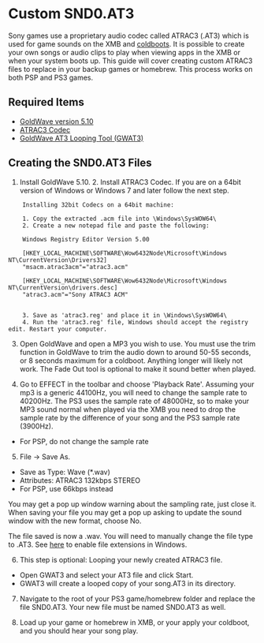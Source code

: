 # Custom SND0.AT3

Sony games use a proprietary audio codec called ATRAC3 \(.AT3\) which is used for game sounds on the XMB and [coldboots](https://www.reddit.com/r/ps3homebrew/wiki/coldboots). It is possible to create your own songs or audio clips to play when viewing apps in the XMB or when your system boots up. This guide will cover creating custom ATRAC3 files to replace in your backup games or homebrew. This process works on both PSP and PS3 games.

## Required Items

* [GoldWave version 5.10](https://mega.nz/#!97YzlLga!XkQ1O3hJjxedfGFyGkpLK2r964CznWfTLKYPTwHIPQo)
* [ATRAC3 Codec](https://mega.nz/#!1rgFwZLY!SkuMOcqepMV2OJNQV_XuVn0GOJ-nu3uoTZE8XWMGe0s)
* [GoldWave AT3 Looping Tool \(GWAT3\)](https://mega.nz/#!g2Ry0SKb!m-epOH2GY7NVXwCfza_IiSDLX7IlIpn6NdqkoI7vyg0) 

## Creating the SND0.AT3 Files

1. Install GoldWave 5.10. 2. Install ATRAC3 Codec. If you are on a 64bit version of Windows or Windows 7 and later follow the next step.

```text
    Installing 32bit Codecs on a 64bit machine:

    1. Copy the extracted .acm file into \Windows\SysWOW64\ 
    2. Create a new notepad file and paste the following:

    Windows Registry Editor Version 5.00

    [HKEY_LOCAL_MACHINE\SOFTWARE\Wow6432Node\Microsoft\Windows NT\CurrentVersion\Drivers32]
    "msacm.atrac3acm"="atrac3.acm"

    [HKEY_LOCAL_MACHINE\SOFTWARE\Wow6432Node\Microsoft\Windows NT\CurrentVersion\drivers.desc]
    "atrac3.acm"="Sony ATRAC3 ACM"


    3. Save as 'atrac3.reg' and place it in \Windows\SysWOW64\ 
    4. Run the 'atrac3.reg' file, Windows should accept the registry edit. Restart your computer.
```

3. Open GoldWave and open a MP3 you wish to use. You must use the trim function in GoldWave to trim the audio down to around 50-55 seconds, or 8 seconds maximum for a coldboot. Anything longer will likely not work. The Fade Out tool is optional to make it sound better when played.

4. Go to EFFECT in the toolbar and choose 'Playback Rate'. Assuming your mp3 is a generic 44100Hz, you will need to change the sample rate to 40200Hz. The PS3 uses the sample rate of 48000Hz, so to make your MP3 sound normal when played via the XMB you need to drop the sample rate by the difference of your song and the PS3 sample rate \(3900Hz\).

* For PSP, do not change the sample rate

5. File → Save As.

* Save as Type: Wave \(\*.wav\)  
* Attributes: ATRAC3 132kbps STEREO  
* For PSP, use 66kbps instead

You may get a pop up window warning about the sampling rate, just close it. When saving your file you may get a pop up asking to update the sound window with the new format, choose No.

The file saved is now a .wav. You will need to manually change the file type to .AT3. See [here](https://support.microsoft.com/en-us/help/865219/how-to-show-or-hide-file-name-extensions-in-windows-explorer) to enable file extensions in Windows.

6. This step is optional: Looping your newly created ATRAC3 file.

* Open GWAT3 and select your AT3 file and click Start.  
* GWAT3 will create a looped copy of your song.AT3 in its directory.  

7. Navigate to the root of your PS3 game/homebrew folder and replace the file SND0.AT3. Your new file must be named SND0.AT3 as well.

8. Load up your game or homebrew in XMB, or your apply your coldboot, and you should hear your song play.

